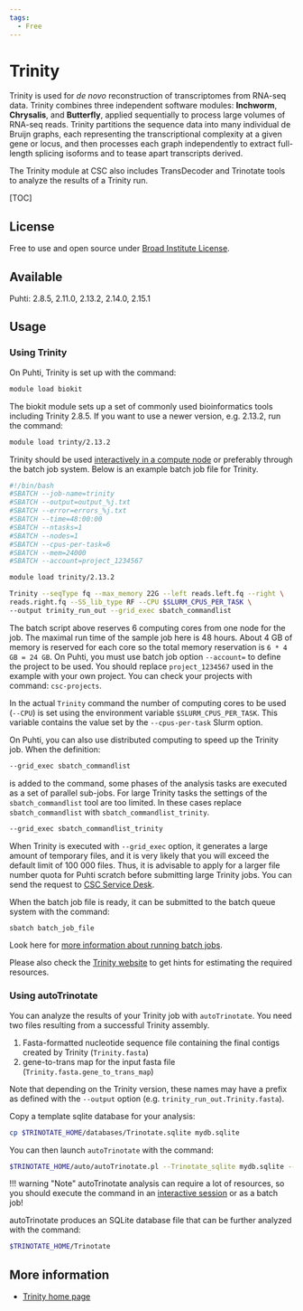```yaml
---
tags:
  - Free
---
```


# Trinity

Trinity is used for _de novo_ reconstruction of transcriptomes from RNA-seq data. Trinity combines three 
independent software modules: **Inchworm**, **Chrysalis**, and **Butterfly**, applied sequentially to process 
large volumes of RNA-seq reads. Trinity partitions the sequence data into many individual de Bruijn graphs, each 
representing the transcriptional complexity at a given gene or locus, and then processes each graph independently 
to extract full-length splicing isoforms and to tease apart transcripts derived.

The Trinity module at CSC also includes TransDecoder and Trinotate tools to analyze the results of a Trinity run.

[TOC]

## License

Free to use and open source under [Broad Institute License](https://github.com/genome-vendor/trinity/blob/master/LICENSE).

## Available

Puhti: 2.8.5, 2.11.0, 2.13.2, 2.14.0, 2.15.1

## Usage

### Using Trinity

On Puhti, Trinity is set up with the command:

```bash
module load biokit
```

The biokit module sets up a set of commonly used bioinformatics tools including
Trinity 2.8.5. If you want to use a newer version, e.g. 2.13.2, run the command:

```bash
module load trinty/2.13.2
```

Trinity should be used [interactively in a compute node](../computing/running/interactive-usage.md) 
or preferably through the batch job system. Below is an example batch job file for Trinity.

```bash
#!/bin/bash 
#SBATCH --job-name=trinity
#SBATCH --output=output_%j.txt
#SBATCH --error=errors_%j.txt
#SBATCH --time=48:00:00
#SBATCH --ntasks=1
#SBATCH --nodes=1  
#SBATCH --cpus-per-task=6
#SBATCH --mem=24000
#SBATCH --account=project_1234567

module load trinity/2.13.2

Trinity --seqType fq --max_memory 22G --left reads.left.fq --right \
reads.right.fq --SS_lib_type RF --CPU $SLURM_CPUS_PER_TASK \
--output trinity_run_out --grid_exec sbatch_commandlist
```

The batch script above reserves 6 computing cores from one node for the job. The maximal run time of the sample job here is 48 hours. 
About 4 GB of memory is reserved for each core so the total memory reservation is `6 * 4 GB = 24 GB`. On Puhti, you must use batch job option
`--account=` to define the project to be used. You should replace `project_1234567` used in the example with your own project. You can check your 
projects with command: `csc-projects`.

In the actual `Trinity` command the number of computing cores to be used (`--CPU`) is set using the environment variable `$SLURM_CPUS_PER_TASK`. 
This variable contains the value set by the `--cpus-per-task` Slurm option.

On Puhti, you can also use distributed computing to speed up the Trinity job. When the definition:

```bash
--grid_exec sbatch_commandlist
```

is added to the command, some phases of the analysis tasks are executed as a set of parallel sub-jobs. 
For large Trinity tasks the settings of the `sbatch_commandlist` tool are too limited. In these cases 
replace `sbatch_commandlist` with `sbatch_commandlist_trinity`.

```bash
--grid_exec sbatch_commandlist_trinity
```

When Trinity is executed with `--grid_exec` option, it generates a large amount of temporary files, and it 
is very likely that you will exceed the default limit of 100 000 files. Thus, it is advisable to apply for 
a larger file number quota for Puhti scratch before submitting large Trinity jobs. You can send the request
to [CSC Service Desk](../support/contact.md).

When the batch job file is ready, it can be submitted to the batch queue system with the command:

```bash
sbatch batch_job_file
```

Look here for [more information about running batch jobs](../computing/running/getting-started.md).

Please also check the [Trinity website](https://github.com/trinityrnaseq/trinityrnaseq/wiki) to get hints for estimating the required resources.

### Using autoTrinotate

You can analyze the results of your Trinity job with `autoTrinotate`. You need two files resulting from a successful Trinity assembly.

1. Fasta-formatted nucleotide sequence file containing the final contigs created by Trinity (`Trinity.fasta`)
2. gene-to-trans map for the input fasta file (`Trinity.fasta.gene_to_trans_map`)

Note that depending on the Trinity version, these names may have a prefix as defined with the `--output` option (e.g. `trinity_run_out.Trinity.fasta`).

Copy a template sqlite database for your analysis:

```bash
cp $TRINOTATE_HOME/databases/Trinotate.sqlite mydb.sqlite
```

You can then launch `autoTrinotate` with the command:

```bash
$TRINOTATE_HOME/auto/autoTrinotate.pl --Trinotate_sqlite mydb.sqlite --transcripts Trinity.fasta --gene_to_trans_map  Trinity.fasta.gene_to_trans_map --conf $TRINOTATE_HOME/auto/conf.txt --CPU  $SLURM_CPUS_PER_TASK
```

!!! warning "Note"
    autoTrinotate analysis can require a lot of resources, so you should execute the command
    in an [interactive session](../computing/running/interactive-usage.md) or as a batch job!

autoTrinotate produces an SQLite database file that can be further analyzed with the command:

```bash
$TRINOTATE_HOME/Trinotate
```

## More information

- [Trinity home page](https://github.com/trinityrnaseq/trinityrnaseq/wiki)
